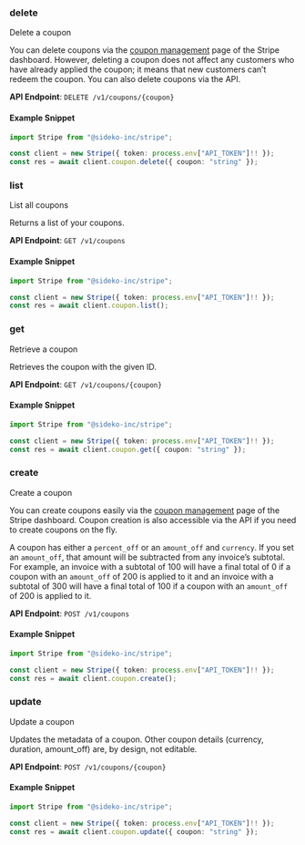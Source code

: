 
### delete <a name="delete"></a>
Delete a coupon

<p>You can delete coupons via the <a href="https://dashboard.stripe.com/coupons">coupon management</a> page of the Stripe dashboard. However, deleting a coupon does not affect any customers who have already applied the coupon; it means that new customers can’t redeem the coupon. You can also delete coupons via the API.</p>

**API Endpoint**: `DELETE /v1/coupons/{coupon}`

#### Example Snippet

```typescript
import Stripe from "@sideko-inc/stripe";

const client = new Stripe({ token: process.env["API_TOKEN"]!! });
const res = await client.coupon.delete({ coupon: "string" });
```

### list <a name="list"></a>
List all coupons

<p>Returns a list of your coupons.</p>

**API Endpoint**: `GET /v1/coupons`

#### Example Snippet

```typescript
import Stripe from "@sideko-inc/stripe";

const client = new Stripe({ token: process.env["API_TOKEN"]!! });
const res = await client.coupon.list();
```

### get <a name="get"></a>
Retrieve a coupon

<p>Retrieves the coupon with the given ID.</p>

**API Endpoint**: `GET /v1/coupons/{coupon}`

#### Example Snippet

```typescript
import Stripe from "@sideko-inc/stripe";

const client = new Stripe({ token: process.env["API_TOKEN"]!! });
const res = await client.coupon.get({ coupon: "string" });
```

### create <a name="create"></a>
Create a coupon

<p>You can create coupons easily via the <a href="https://dashboard.stripe.com/coupons">coupon management</a> page of the Stripe dashboard. Coupon creation is also accessible via the API if you need to create coupons on the fly.</p>

<p>A coupon has either a <code>percent_off</code> or an <code>amount_off</code> and <code>currency</code>. If you set an <code>amount_off</code>, that amount will be subtracted from any invoice’s subtotal. For example, an invoice with a subtotal of <currency>100</currency> will have a final total of <currency>0</currency> if a coupon with an <code>amount_off</code> of <amount>200</amount> is applied to it and an invoice with a subtotal of <currency>300</currency> will have a final total of <currency>100</currency> if a coupon with an <code>amount_off</code> of <amount>200</amount> is applied to it.</p>

**API Endpoint**: `POST /v1/coupons`

#### Example Snippet

```typescript
import Stripe from "@sideko-inc/stripe";

const client = new Stripe({ token: process.env["API_TOKEN"]!! });
const res = await client.coupon.create();
```

### update <a name="update"></a>
Update a coupon

<p>Updates the metadata of a coupon. Other coupon details (currency, duration, amount_off) are, by design, not editable.</p>

**API Endpoint**: `POST /v1/coupons/{coupon}`

#### Example Snippet

```typescript
import Stripe from "@sideko-inc/stripe";

const client = new Stripe({ token: process.env["API_TOKEN"]!! });
const res = await client.coupon.update({ coupon: "string" });
```

